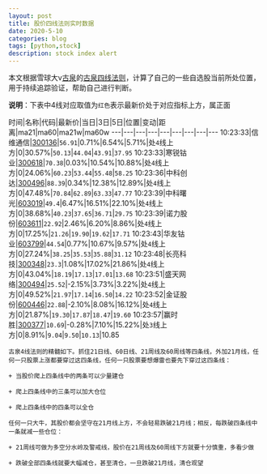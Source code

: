 ```yaml
---
layout: post
title: 股价四线法则实时数据
date: 2020-5-10
categories: blog
tags: [python,stock]
description: stock index alert
---
```



本文根据雪球大v[古泉](https://xueqiu.com/u/7148646888)的[古泉四线法则](https://xueqiu.com/7148646888/130498192)，计算了自己的一些自选股当前所处位置，用于持续追踪验证，帮助自己进行判断。

**说明**：下表中4线对应取值为`红色`表示最新价处于对应指标上方，属正面

时间|名称|代码|最新价|当日|3日|5日|位置|变动|距离|ma21|ma60|ma21w|ma60w
---|---|---|---|---|---|---|---|---
10:23:33|信维通信|[300136](https://xueqiu.com/S/SZ300136)|`56.91`|0.71%|6.54%|5.71%|处`4`线上方|0|30.57%|`50.13`|`44.04`|`43.91`|`37.95`
10:23:33|寒锐钴业|[300618](https://xueqiu.com/S/SZ300618)|`70.38`|0.03%|10.54%|10.88%|处`4`线上方|0|24.06%|`60.23`|`53.44`|`55.48`|`58.25`
10:23:36|中科创达|[300496](https://xueqiu.com/S/SZ300496)|`88.39`|0.34%|12.38%|12.89%|处`4`线上方|0|47.48%|`70.84`|`62.89`|`63.33`|`47.77`
10:23:39|中科曙光|[603019](https://xueqiu.com/S/SH603019)|`49.4`|6.47%|16.51%|22.10%|处`4`线上方|0|38.68%|`40.23`|`37.65`|`36.71`|`29.75`
10:23:39|诺力股份|[603611](https://xueqiu.com/S/SH603611)|`22.92`|2.46%|6.20%|8.86%|处`4`线上方|0|17.25%|`21.26`|`19.90`|`19.62`|`17.71`
10:23:43|华友钴业|[603799](https://xueqiu.com/S/SH603799)|`44.54`|0.77%|10.67%|9.57%|处`4`线上方|0|27.24%|`38.25`|`35.53`|`35.88`|`31.12`
10:23:48|长亮科技|[300348](https://xueqiu.com/S/SZ300348)|`23.3`|1.08%|17.02%|21.86%|处`4`线上方|0|43.04%|`18.19`|`17.13`|`17.01`|`13.68`
10:23:51|盛天网络|[300494](https://xueqiu.com/S/SZ300494)|`25.52`|-2.15%|3.73%|3.22%|处`4`线上方|0|49.52%|`21.97`|`17.14`|`16.50`|`14.22`
10:23:52|金证股份|[600446](https://xueqiu.com/S/SH600446)|`22.88`|-2.10%|8.08%|16.12%|处`4`线上方|0|21.87%|`19.30`|`17.87`|`18.47`|`19.60`
10:23:57|赢时胜|[300377](https://xueqiu.com/S/SZ300377)|`10.69`|-0.28%|7.10%|15.22%|处`3`线上方|0|8.91%|`9.04`|`9.50`|`10.13`|10.85

```
古泉4线法则的精髓如下。抓住21日线、60日线、21周线及60周线等四条线，外加21月线，任何一只股票上涨都要穿过这四条线，任何一只股票要想爆雷也要先下穿过这四条线：

+ 当股价爬上四条线中的两条可以少量建仓

+ 爬上四条线中的三条可以加大仓位

+ 爬上四条线中的四条可以全仓

任何一只大牛，其股价都会坚守在21月线上方，不会轻易跌破21月线；相反，每跌破四条线中一条就减一些仓位：

+ 21周线可做为多空分水岭及警戒线，股价在21周线及60周线下方就要十分慎重，多看少做

+ 跌破全部四条线就要大幅减仓，甚至清仓，一旦跌破21月线，清仓观望
```